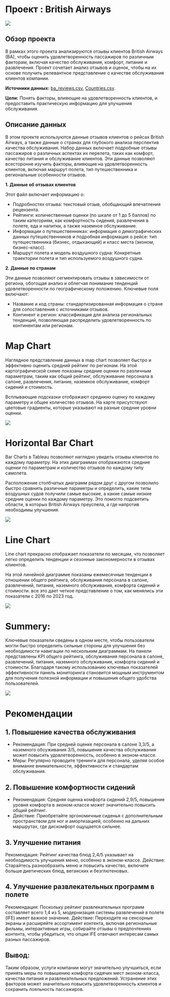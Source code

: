 # Проект : British Airways 

![](Main_dashboard.png)

## Обзор проекта

В рамках этого проекта анализируются отзывы клиентов British Airways (BA), чтобы оценить удовлетворенность пассажиров по различным факторам, включая качество обслуживания, комфорт, питание и развлечения. Проект сочетает анализ отзывов и оценок, чтобы на их основе получить релевантное представление о качестве обслуживания клиентов компании.

**Источники данных:** [ba_reviews.csv](https://github.com/Nina9876/DATA-ANALYST-PORTFOLIO/blob/main/Tableau%20British%20Airway%20Reviews%20Dashboard/ba_reviews.csv), [Countries.csv](https://github.com/Nina9876/DATA-ANALYST-PORTFOLIO/blob/main/Tableau%20British%20Airway%20Reviews%20Dashboard/Countries.csv).

**Цели:** Понять факторы, влияющие на удовлетворенность клиентов, и предоставить практическую информацию для улучшения обслуживания.

## Описание данных

В этом проекте используются данные отзывов клиентов о рейсах British Airways, а также данные о странах для глубокого анализа перспектив качества обслуживания. Набор данных включает подробные отзывы пассажиров о различных аспектах их перелета, таких как комфорт, качество питания и обслуживание клиентов. Эти данные позволяют всесторонне изучить факторы, влияющие на удовлетворенность клиентов, включая маршрут полета, тип путешественника и региональные особенности отзывов.

**1. Данные об отзывах клиентов**

  Этот файл включает информацию о:

  - Подробностях отзыва: текстовый отзыв, обобщающий впечатления рецензента.
  - Рейтинги: количественные оценки (по шкале от 1 до 5 баллов) по таким категориям, как комфортность сидения, развлечения в полете, еда и напитки, а также наземное обслуживание.
  - Информации о путешественниках: информация о демографических данных путешественников и подробная информация о рейсе: тип путешественника (бизнес, отдыхающий) и класс места (эконом, бизнес-класс).
  - Маршрут полета и модель воздушного судна: Конкретные траектории полета и тип используемого воздушного судна.

**2. Данные по странам**

  Эти данные позволяют сегментировать отзывы в зависимости от региона, обогощая анализ и облегчая понимание тенденций удовлетворенности по географическому положению. Ключевые поля включают:

  - Название и код страны: стандартизированная информация о стране для сопоставления с источниками отзывов.
  - Континент и регион: классификация для анализа региональных тенденций, позволяющая распределить удовлетворенность по континентам или регионам.

# Map Chart

 Наглядное представление данных в map chart позволяет быстро и эффективно оценить средний рейтинг по регионам. На этой картографической схеме показаны средние оценки по различным параметрам, таким как общий рейтинг, обслуживание персонала в салоне, развлечения, питание, наземное обслуживание, комфорт сидений и стоимость. 
 
 Всплывающие подсказки отображают среднюю оценку по каждому параметру и общее количество отзывов. На карте присутствуют цветовые градиенты, которые указывают на разные средние уровни оценки.
 
 ![](MapChart.png)

# Horizontal Bar Chart

Bar Charts в Tableau позволяют наглядно увидеть отзывы клиентов по каждому параметру. На этих диаграммах отображаются средние оценки по параметрам и количество отзывов по каждому типу самолета.

Расположение столбчатых диаграмм рядом друг с другом позволило быстро сравнить различные параметры и определить, какие типы воздушных судов получили самые высокие, а какие самые низкие средние оценки по каждому параметру. Это помогло подсветить области, в которых British Airways преуспела, а где напротив необходимы улучшения. 

![](BarChart.png)

# Line Chart

Line chart прекрасно отображает показатели по месяцам, что позволяет легко определить тенденции и сезонные закономерности в отзывах клиентов.

На этой линейной диаграмме показаны ежемесячные тенденции в отношении общего рейтинга, обслуживания персонала в салоне, развлечений, питания, наземного обслуживания, комфорта сидений и стоимости. все это дает четкое представление о том, как менялись эти показатели с 2016 по 2023 год.

![](LineChart.png)


# Summery:

Ключевые показатели сведены в одном месте, чтобы пользователи могли быстро определить сильные стороны для улучшения без необходимости навигации по нескольким диаграммам.
На панели представлены KPI общего рейтинга, обслуживания персонала в салоне, развлечений, питания, наземного обслуживания, комфорта сидений и стоимости.
Благодаря такому использованию ключевых показателей эффективности панель мониторинга становится мощным инструментом для получения полезной информации и повышения общего удобства пользователей.

![](summary.png)

# Рекомендации

## 1. Повышение качества обслуживания

  - Рекомендация: При средней оценке персонала в салоне 3,3/5, а наземного обсуживания 3/5, повышение качества обслуживания может повысить удовлетворенность, особенно в эконом-классе.
  - Меры: Регулярно проводите тренинги для персонала, уделяя особое внимание внимательности, эффективности и стандартам обслуживания.

## 2. Повышение комфортности сидений

  - Рекомендация: Средняя оценка комфорта сидений 2,9/5, повышение уровня комфорта в эконом-классе может значительно повысить общий рейтинг.
  - Действие: Приобретайте эргономичные сиденья с дополнительным пространством для ног и амортизацией, особенно на дальних маршрутах, где дискомфорт ощущается сильнее.

## 3. Улучшение питания

Рекомендация: Рейтинг качества блюд 2,4/5 указывает на необходимость улучшения меню, особенно в эконом-классе.
Действие: Старайтесь разнообразить меню и повысить качество, включите больше диетических блюд, веганских и безглютеновых.

## 4. Улучшение развлекательных программ в полете

Рекомендация: Поскольку рейтинг развлекательных программ составляет всего 1,4 из 5, модернизация системы развлечений в полете (IFE) имеет важное значение.
Действие: Переходите на сенсорные экраны и расширяйте ассортимент контента, включая региональные фильмы, интерактивные игры, собирайте отзывы о предпочтениях контента, чтобы убедиться, что опции IFE отвечают интересам самых разных пассажиров.


## Вывод:

Таким образом, услуги компании могут значительно улучшиться, если принять меры по повышению комфорта сидячих мест эконом-класса, качества питания и развлекательных предложений. Устранение этих факторов может значительно повысить удовлетворенность клиентов и сохранить лояльность пассажиров.


